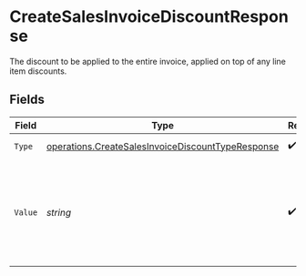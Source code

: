 # CreateSalesInvoiceDiscountResponse

The discount to be applied to the entire invoice, applied on top of any line item discounts.


## Fields

| Field                                                                                                                  | Type                                                                                                                   | Required                                                                                                               | Description                                                                                                            | Example                                                                                                                |
| ---------------------------------------------------------------------------------------------------------------------- | ---------------------------------------------------------------------------------------------------------------------- | ---------------------------------------------------------------------------------------------------------------------- | ---------------------------------------------------------------------------------------------------------------------- | ---------------------------------------------------------------------------------------------------------------------- |
| `Type`                                                                                                                 | [operations.CreateSalesInvoiceDiscountTypeResponse](../../models/operations/createsalesinvoicediscounttyperesponse.md) | :heavy_check_mark:                                                                                                     | The type of discount.                                                                                                  | amount                                                                                                                 |
| `Value`                                                                                                                | *string*                                                                                                               | :heavy_check_mark:                                                                                                     | A string containing an exact monetary amount in the given currency, or the percentage.                                 | 10.00                                                                                                                  |